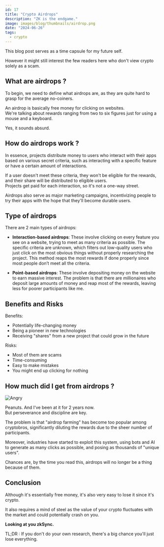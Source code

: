 ```yaml
---
id: 17
title: "Crypto Airdrops"
description: "ZK is the endgame."
image: images/blog/thumbnails/airdrop.png
date: "2024-06-26"
tags:
  - crypto
---
```


This blog post serves as a time capsule for my future self.

However it might still interest the few readers here who don't view crypto
solely as a scam.

## What are airdrops ?

To begin, we need to define what airdrops are, as they are quite hard to grasp
for the average no-coiners.

An airdrop is basically free money for clicking on websites.\
We're talking about rewards ranging from two to six figures just for using a mouse
and a keyboard.

Yes, it sounds absurd.

## How do airdrops work ?

In essence, projects distribute money to users who interact with their apps
based on various secret criteria, such as interacting with a specific feature or
have a certain amount of interactions.

If a user doesn't meet these criteria, they won't be eligible for the rewards,
and their share will be distributed to eligible users.\
Projects get paid for each interaction, so it's not a one-way street.

Airdrops also serve as major marketing campaigns, incentivizing people to try
their apps with the hope that they'll become durable users.

## Type of airdrops

There are 2 main types of airdrops:

- **Interaction-based airdrops**: These involve clicking on every feature you
  see on a website, trying to meet as many criteria as possible. The specific
  criteria are unknown, which filters out low-quality users who just click on
  the most obvious things without properly researching the project. This method
  reaps the most rewards if done properly since most people don’t meet all the
  criteria.

- **Point-based airdrops**: These involve depositing money on the website to
  earn massive interest. The problem is that there are millionaires who deposit
  large amounts of money and reap most of the rewards, leaving less for poorer
  participants like me.

## Benefits and Risks

Benefits:

- Potentially life-changing money
- Being a pioneer in new technologies
- Receiving "shares" from a new project that could grow in the future

Risks:

- Most of them are scams
- Time-consuming
- Easy to make mistakes
- You might end up clicking for nothing

## How much did I get from airdrops ?

![Angry](/images/blog/pepe-nothappy.png)

Peanuts. And I've been at it for 2 years now. \
But perseverance and discipline are key.

The problem is that "airdrop farming" has become too popular among cryptobros,
significantly diluting the rewards due to the sheer number of participants.

Moreover, industries have started to exploit this system, using bots and AI to
generate as many clicks as possible, and posing as thousands of "unique users".

Chances are, by the time you read this, airdrops will no longer be a thing
because of them.

## Conclusion

Although it's essentially free money, it's also very easy to lose it since it's
crypto.

It also requires a mind of steel as the value of your crypto fluctuates with the
market and could potentially crash on you.

**Looking at you zkSync.**

TL;DR : If you don't do your own research, there's a big chance you'll just lose
everything.
